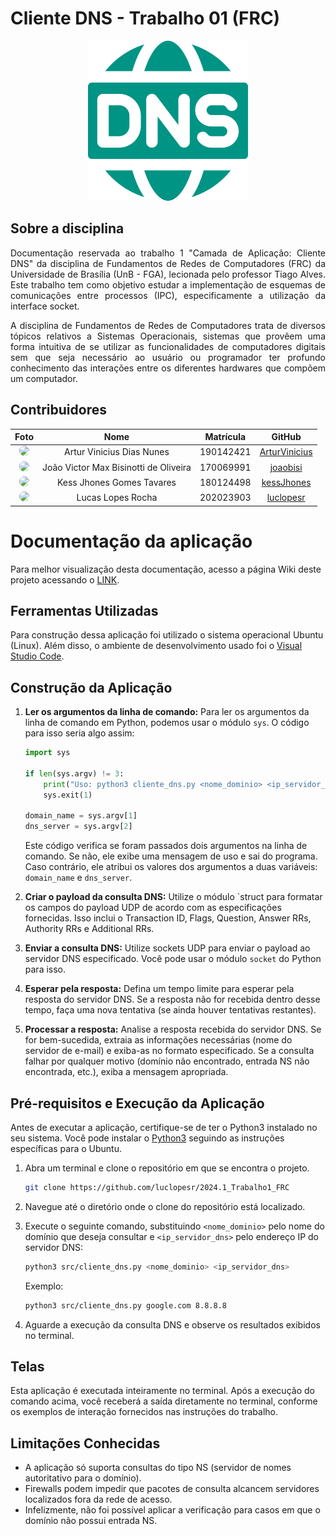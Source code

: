 # Cliente DNS - Trabalho 01 (FRC)

<div style="text-align:center"><img src= "docs/assets/inicio.png"/></div>

## Sobre a disciplina
<p style="text-align: justify;">Documentação reservada ao trabalho 1 "Camada de Aplicação: Cliente DNS" da disciplina de Fundamentos de Redes de Computadores (FRC) da Universidade de Brasília (UnB - FGA), lecionada pelo professor Tiago Alves. Este trabalho tem como objetivo estudar a implementação de esquemas de comunicações entre processos (IPC), especificamente a utilização da interface socket.</p>

<p style="text-align: justify;">A disciplina de Fundamentos de Redes de Computadores trata de diversos tópicos relativos a Sistemas Operacionais, sistemas que provêem uma forma intuitiva de se utilizar as funcionalidades de computadores digitais sem que seja necessário ao usuário ou programador ter profundo
conhecimento das interações entre os diferentes hardwares que compõem um computador.</p>


## Contribuidores

| **Foto** | **Nome** | **Matrícula** | **GitHub** |
| :------: | :------: | :-----------: | :--------: |
| <a href="https://github.com/ArturVinicius"><img src="https://avatars.githubusercontent.com/u/58870950?v=4" height="auto" width="90" style="border-radius:50%"></a> | Artur Vinicius Dias Nunes | 190142421 | [ArturVinicius](https://github.com/ArturVinicius) |
| <a href="https://github.com/joaobisi"><img src="https://avatars.githubusercontent.com/u/111386960?v=4" height="auto" width="90" style="border-radius:50%"></a> | João Victor Max Bisinotti de Oliveira | 170069991 | [joaobisi](https://github.com/joaobisi) |
| <a href="https://github.com/kessJhones"><img src="https://avatars.githubusercontent.com/u/49600484?v=4" height="auto" width="90" style="border-radius:50%"></a> | Kess Jhones Gomes Tavares | 180124498 | [kessJhones](https://github.com/kessJhones) |
| <a href="https://github.com/luclopesr"><img src="https://avatars.githubusercontent.com/u/88348202?v=4" height="auto" width="90" style="border-radius:50%"></a> | Lucas Lopes Rocha | 202023903 | [luclopesr](https://github.com/luclopesr) |


# Documentação da aplicação

Para melhor visualização desta documentação, acesso a página Wiki deste projeto acessando o [LINK](https://luclopesr.github.io/2024.1_Trabalho1_FRC/).

## Ferramentas Utilizadas

Para construção dessa aplicação foi utilizado o sistema operacional Ubuntu (Linux). Além disso, o ambiente de desenvolvimento usado foi o <a href="https://code.visualstudio.com/">Visual Studio Code</a>.

## Construção da Aplicação

1. **Ler os argumentos da linha de comando:** Para ler os argumentos da linha de comando em Python, podemos usar o módulo `sys`. O código para isso seria algo assim:

    ```py
    import sys

    if len(sys.argv) != 3:
        print("Uso: python3 cliente_dns.py <nome_dominio> <ip_servidor_dns>")
        sys.exit(1)

    domain_name = sys.argv[1]
    dns_server = sys.argv[2]
    ```
    Este código verifica se foram passados dois argumentos na linha de comando. Se não, ele exibe uma mensagem de uso e sai do programa. Caso contrário, ele atribui os valores dos argumentos a duas variáveis: `domain_name` e `dns_server`.


2. **Criar o payload da consulta DNS:** Utilize o módulo `struct para formatar os campos do payload UDP de acordo com as especificações fornecidas. Isso inclui o Transaction ID, Flags, Question, Answer RRs, Authority RRs e Additional RRs.

3. **Enviar a consulta DNS:** Utilize sockets UDP para enviar o payload ao servidor DNS especificado. Você pode usar o módulo `socket` do Python para isso.

4. **Esperar pela resposta:** Defina um tempo limite para esperar pela resposta do servidor DNS. Se a resposta não for recebida dentro desse tempo, faça uma nova tentativa (se ainda houver tentativas restantes).

5. **Processar a resposta:** Analise a resposta recebida do servidor DNS. Se for bem-sucedida, extraia as informações necessárias (nome do servidor de e-mail) e exiba-as no formato especificado. Se a consulta falhar por qualquer motivo (domínio não encontrado, entrada NS não encontrada, etc.), exiba a mensagem apropriada.

## Pré-requisitos e Execução da Aplicação
Antes de executar a aplicação, certifique-se de ter o Python3 instalado no seu sistema. Você pode instalar o [Python3](https://www.python.org/downloads/source/) seguindo as instruções específicas para o Ubuntu.

1. Abra um terminal e clone o repositório em que se encontra o projeto.

    ```bash
    git clone https://github.com/luclopesr/2024.1_Trabalho1_FRC
    ```

2. Navegue até o diretório onde o clone do repositório está localizado.

3. Execute o seguinte comando, substituindo `<nome_dominio>` pelo nome do domínio que deseja consultar e `<ip_servidor_dns>` pelo endereço IP do servidor DNS:

    ```bash
    python3 src/cliente_dns.py <nome_dominio> <ip_servidor_dns>
    ```

    Exemplo:
    ```bash
    python3 src/cliente_dns.py google.com 8.8.8.8
    ```

4. Aguarde a execução da consulta DNS e observe os resultados exibidos no terminal.

## Telas
Esta aplicação é executada inteiramente no terminal. Após a execução do comando acima, você receberá a saída diretamente no terminal, conforme os exemplos de interação fornecidos nas instruções do trabalho.

## Limitações Conhecidas

- A aplicação só suporta consultas do tipo NS (servidor de nomes autoritativo para o domínio).
- Firewalls podem impedir que pacotes de consulta alcancem servidores localizados fora da rede de acesso.
- Infelizmente, não foi possível aplicar a verificação para casos em que o domínio não possui entrada NS.